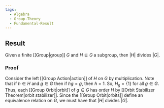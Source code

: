 ```yaml
---
tags:
  - Algebra
  - Group-Theory
  - Fundamental-Result
---
```

## Result

Given a finite [[Group|group]] $G$ and $H \subseteq G$ a subgroup, then $|H|$ divides $|G|$.

### Proof

Consider the left [[Group Action|action]] of $H$ on $G$ by multiplication. Note that if $h \in H$ and $g \in G$ then if $hg = g$, then $h = 1$. So, $H_{g} = \left\{ 1 \right\}$ for all $g \in G$. Thus, each [[Group Orbit|orbit]] of $g \in G$ has order $H$ by [[Orbit Stabilizer Theorem|orbit stabilizer]]. Since the [[Group Orbit|orbits]] define an equivalence relation on $G$, we must have that $|H|$ divides $|G|$.